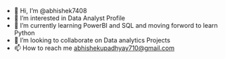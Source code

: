 - 👋 Hi, I’m @abhishek7408
- 👀 I’m interested in Data Analyst Profile
- 🌱 I’m currently learning PowerBI and SQL and moving forword to learn Python
- 💞️ I’m looking to collaborate on Data analytics Projects
- 📫 How to reach me abhishekupadhyay710@gmail.com

<!---
abhishek7408/abhishek7408 is a ✨ special ✨ repository because its `README.md` (this file) appears on your GitHub profile.
You can click the Preview link to take a look at your changes.
--->
